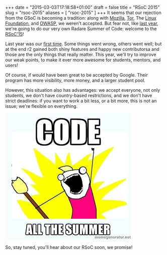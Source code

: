 +++
date = "2015-03-03T17:18:58+01:00"
draft = false
title = "RSoC 2015"
slug = "rsoc-2015"
aliases = [
	"rsoc-2015"
]
+++
It seems that our rejection from the GSoC is becoming a tradition: along with [Mozilla]( https://www.mozilla.org ), [Tor]( https://www.torproject.org ), The [Linux Foundation]( http://www.linuxfoundation.org ), and [OWASP]( https://www.owasp.org ), we weren't accepted. But fear not, like [last year]( http://radare.today/the-rsoc-is-over ), we're going to do our very own Radare Summer of Code: welcome to the [RSoC'15]( http://radare.org/gsoc )!

Last year was our [first time]( http://radare.today/end-of-rsoc-participants-application/ ). Some things went wrong, others went well; but at the end r2 gained both shiny features and happy new contributorsa and those are the only things that really matter. This year, we'll try to improve our weak points, to make it ever more awesome for students, mentors, and users!

Of course, if would have been great to be accepted by Google. Their program has more visibility, more money, and a larger student pool.

However, this situation also has advantages: we accept everyone, not only students, we don't have country-based restrictions, and we don't have strict deadlines: if you want to work a bit less, or a bit more, this is not an issue; we're flexible on everything.

![RSoC](/images/rsoc.jpg)

So, stay tuned, you'll hear about our RSoC soon, we promise!
